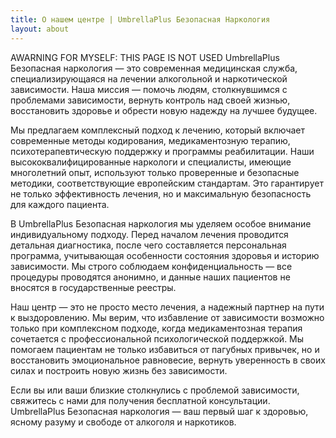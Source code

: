 ```yaml
---
title: О нашем центре | UmbrellaPlus Безопасная Наркология
layout: about
---
```


AWARNING FOR MYSELF: THIS PAGE IS NOT USED
UmbrellaPlus Безопасная наркология — это современная медицинская служба, специализирующаяся на лечении алкогольной и наркотической зависимости. Наша миссия — помочь людям, столкнувшимся с проблемами зависимости, вернуть контроль над своей жизнью, восстановить здоровье и обрести новую надежду на лучшее будущее.

Мы предлагаем комплексный подход к лечению, который включает современные методы кодирования, медикаментозную терапию, психотерапевтическую поддержку и программы реабилитации. Наши высококвалифицированные наркологи и специалисты, имеющие многолетний опыт, используют только проверенные и безопасные методики, соответствующие европейским стандартам. Это гарантирует не только эффективность лечения, но и максимальную безопасность для каждого пациента.

В UmbrellaPlus Безопасная наркология мы уделяем особое внимание индивидуальному подходу. Перед началом лечения проводится детальная диагностика, после чего составляется персональная программа, учитывающая особенности состояния здоровья и историю зависимости. Мы строго соблюдаем конфиденциальность — все процедуры проводятся анонимно, и данные наших пациентов не вносятся в государственные реестры.

Наш центр — это не просто место лечения, а надежный партнер на пути к выздоровлению. Мы верим, что избавление от зависимости возможно только при комплексном подходе, когда медикаментозная терапия сочетается с профессиональной психологической поддержкой. Мы помогаем пациентам не только избавиться от пагубных привычек, но и восстановить эмоциональное равновесие, вернуть уверенность в своих силах и построить новую жизнь без зависимости.

Если вы или ваши близкие столкнулись с проблемой зависимости, свяжитесь с нами для получения бесплатной консультации. UmbrellaPlus Безопасная наркология — ваш первый шаг к здоровью, ясному разуму и свободе от алкоголя и наркотиков.
